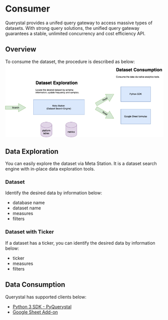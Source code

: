 # Consumer
Querystal provides a unifed query gateway to access massive types of datasets. With strong query solutions, the unified query gateway guarantees a stable, unlimited concurrency and cost efficiency API.

## Overview
To consume the dataset, the procedure is described as below:
<img src="../resources/consumption.drawio.png"/>

## Data Exploration
You can easily explore the dataset via Meta Station. It is a dataset search engine with in-place data exploration tools. 

### Dataset
Identify the desired data by information below:
* database name
* dataset name
* measures
* filters

### Dataset with Ticker
If a dataset has a ticker, you can identify the desired data by information below:
* ticker
* measures
* filters

## Data Consumption
Querystal has supported clients below:
* [Python 3 SDK - PyQuerystal](./python/python-sdk.md)
* [Google Sheet Add-on](./googlesheet/googlesheet-add-on.md)